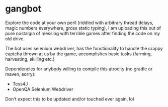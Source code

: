 # gangbot

Explore the code at your own peril (riddled with arbitrary thread delays, magic numbers everywhere, gross static typing), I am uploading this out of pure nostalgia of messing with terrible games after finding the code on my old drive.

The bot uses selenium webdriver, has the functionality to handle the crappy captcha thrown at us by the game, accomplishes basic tasks (farming, harvesting, skilling etc.)

Dependencies for anybody willing to compile this atrocity (no gradle or maven, sorry):
* Tess4J
* OpenQA Selenium Webdriver


Don't expect this to be updated and/or touched ever again, lol

